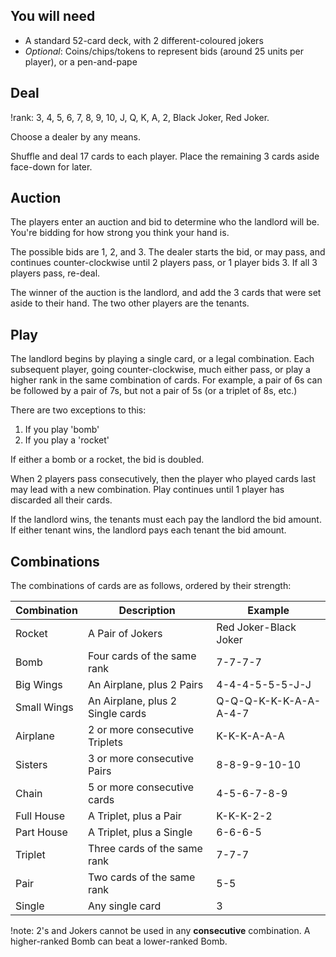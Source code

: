 ## You will need
- A standard 52-card deck, with 2 different-coloured jokers
- _Optional_: Coins/chips/tokens to represent bids (around 25 units per player), or a pen-and-pape

## Deal
!rank: 3, 4, 5, 6, 7, 8, 9, 10, J, Q, K, A, 2, Black Joker, Red Joker.

Choose a dealer by any means.

Shuffle and deal 17 cards to each player. Place the remaining 3 cards aside face-down for later.

## Auction
The players enter an auction and bid to determine who the landlord will be. You're bidding for how strong you think your hand is.

The possible bids are 1, 2, and 3. The dealer starts the bid, or may pass, and continues counter-clockwise until 2 players pass, or 1 player bids 3. If all 3 players pass, re-deal.

The winner of the auction is the landlord, and add the 3 cards that were set aside to their hand. The two other players are the tenants.

## Play
The landlord begins by playing a single card, or a legal combination. Each subsequent player, going counter-clockwise, much either pass, or play a higher rank in the same combination of cards. For example, a pair of 6s can be followed by a pair of 7s, but not a pair of 5s (or a triplet of 8s, etc.)

There are two exceptions to this:

1. If you play 'bomb'
2. If you play a 'rocket'

If either a bomb or a rocket, the bid is doubled.

When 2 players pass consecutively, then the player who played cards last may lead with a new combination. Play continues until 1 player has discarded all their cards.

If the landlord wins, the tenants must each pay the landlord the bid amount. If either tenant wins, the landlord pays each tenant the bid amount.

## Combinations
The combinations of cards are as follows, ordered by their strength:

| Combination | Description                      | Example               |
|-------------|----------------------------------|-----------------------|
| Rocket      | A Pair of Jokers                 | Red Joker-Black Joker |
| Bomb        | Four cards of the same rank      | 7-7-7-7               |
| Big Wings   | An Airplane, plus 2 Pairs        | 4-4-4-5-5-5-J-J       |
| Small Wings | An Airplane, plus 2 Single cards | Q-Q-Q-K-K-K-A-A-A-4-7 |
| Airplane    | 2 or more consecutive Triplets   | K-K-K-A-A-A           |
| Sisters     | 3 or more consecutive Pairs      | 8-8-9-9-10-10         |
| Chain       | 5 or more consecutive cards      | 4-5-6-7-8-9           |
| Full House  | A Triplet, plus a Pair           | K-K-K-2-2             |
| Part House  | A Triplet, plus a Single         | 6-6-6-5               |
| Triplet     | Three cards of the same rank     | 7-7-7                 |
| Pair        | Two cards of the same rank       | 5-5                   |
| Single      | Any single card                  | 3                     |

!note: 2's and Jokers cannot be used in any **consecutive** combination. A higher-ranked Bomb can beat a lower-ranked Bomb.